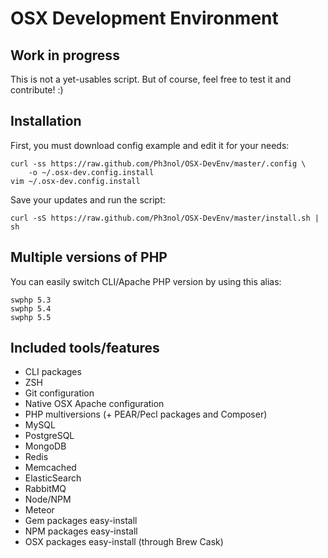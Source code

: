 # OSX Development Environment

## Work in progress

This is not a yet-usables script.
But of course, feel free to test it and contribute! :)

## Installation

First, you must download config example and edit it for your needs:

```
curl -ss https://raw.github.com/Ph3nol/OSX-DevEnv/master/.config \
    -o ~/.osx-dev.config.install
vim ~/.osx-dev.config.install
```

Save your updates and run the script:

```
curl -sS https://raw.github.com/Ph3nol/OSX-DevEnv/master/install.sh | sh
```

## Multiple versions of PHP

You can easily switch CLI/Apache PHP version by using this alias:

```
swphp 5.3
swphp 5.4
swphp 5.5
```

## Included tools/features

* CLI packages
* ZSH
* Git configuration
* Native OSX Apache configuration
* PHP multiversions (+ PEAR/Pecl packages and Composer)
* MySQL
* PostgreSQL
* MongoDB
* Redis
* Memcached
* ElasticSearch
* RabbitMQ
* Node/NPM
* Meteor
* Gem packages easy-install
* NPM packages easy-install
* OSX packages easy-install (through Brew Cask)
